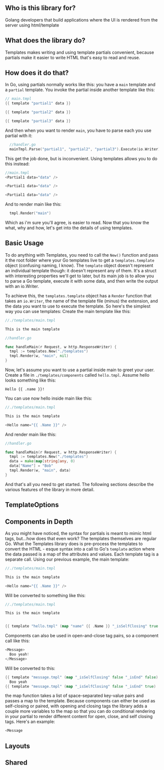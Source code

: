 ## Who is this library for?

Golang developers that build applications where the UI is rendered from the server using html/template

## What does the library do?

Templates makes writing and using template partials convenient, because partials make it easier to write HTML that's easy to read and reuse.

## How does it do that?

In Go, using partials normally works like this: you have a `main` template and a `partial` template. You invoke the partial inside another template like this:

```go
// main.tmpl
{{ template "partial1" data }}

{{ template "partial2" data }}

{{ template "partial3" data }}

```

And then when you want to render `main`, you have to parse each you use partial with it:

```go
  //handler.go
  mainTmpl.Parse("partial1", "partial2", "partial3").Execute(io.Writer)
```

This get the job done, but is inconvenient. Using templates allows you to do this instead:

```go
//main.tmpl
<Partial1 data="data" />

<Partial1 data="data" />

<Partial1 data="data" />

```

And to render main like this:

```go
  tmpl.Render("main")
```

Which as i'm sure you'll agree, is easier to read. Now that you know the what, why and how, let's get into the details of using templates.

## Basic Usage

To do anything with Templates, you need to call the `New()` function and pass it the root folder where your Go templates live to get a `templates.template` object (confusing naming, I know). The `template` object doesn't represent an individual template though: it doesn't represent any of them. It's a struct with interesting properties we'll get to later, but its main job is to allow you to parse a Go template, execute it with some data, and then write the output with an io.Writer.

To achieve this, the `templates.template` object has a `Render` function that takes an `io.Writer`, the name of the template file (minus) the extension, and the data you want to use to execute the template. So here's the simplest way you can use templates: Create the main template like this:

```go
//./templates/main.tmpl

This is the main template
```

```go
//handler.go

func handleMain(r Request, w http.ResponseWriter) {
  tmpl := templates.New("./templates")
  tmpl.Render(w, "main", nil)
}
```

Now, let's assume you want to use a partial inside main to greet your user. Create a file in `./templates/components` called `hello.tmpl`. Assume hello looks something like this:

```
Hello {{ .name }}!
```

You can use now hello inside main like this:

```go
//./templates/main.tmpl

This is the main template

<Hello name="{{ .Name }}" />
```

And render main like this:

```go
//handler.go

func handleMain(r Request, w http.ResponseWriter) {
  tmpl := templates.New("./templates")
  data = make(map[string]any, 0)
  data["Name"] = "Bob"
  tmpl.Render(w, "main", data)
}
```

And that's all you need to get started. The following sections describe the various features of the library in more detail.

## TemplateOptions

## Components in Depth

As you might have noticed, the syntax for partials is meant to mimic html tags, but...how does that even work? The templates themselves are regular Go. What the Templates library does is pre-process the templates to convert the HTML - esque syntax into a call to Go's `template` action where the data passed is a map of the attributes and values. Each template tag is a separate call. Using our previous example, the main template:

```go
//./templates/main.tmpl

This is the main template

<Hello name="{{ .Name }}" />
```

Will be converted to something like this:

```go
//./templates/main.tmpl

This is the main template


{{ template "hello.tmpl" (map "name" {{ .Name }} "_isSelfClosing" true "_isEnd" false) }}
```

Components can also be used in open-and-close tag pairs, so a component call like this:

```go
<Message>
  Boo yeah!
</Message>
```

Will be converted to this:

```go
{{ template "message.tmpl" (map "_isSelfClosing" false "_isEnd" false)  }}
  Boo yeah
{{ template "message.tmpl" (map "_isSelfClosing" false "_isEnd" true)  }}

```

the map function takes a list of space-separated key-value pairs and passes a map to the template. Because components can either be used as self-closing or paired, with opening and closing tags the library adds a couple more variables to the map so that you can do conditional rendering in your partial to render different content for open, close, and self closing tags. Here's an example:

```go
<Message
```

## Layouts

## Shared
